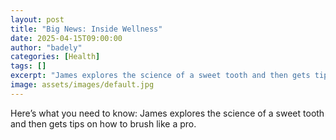 ```yaml
---
layout: post
title: "Big News: Inside Wellness"
date: 2025-04-15T09:00:00
author: "badely"
categories: [Health]
tags: []
excerpt: "James explores the science of a sweet tooth and then gets tips on how to brush like a pro."
image: assets/images/default.jpg
---
```


Here’s what you need to know: James explores the science of a sweet tooth and then gets tips on how to brush like a pro.

